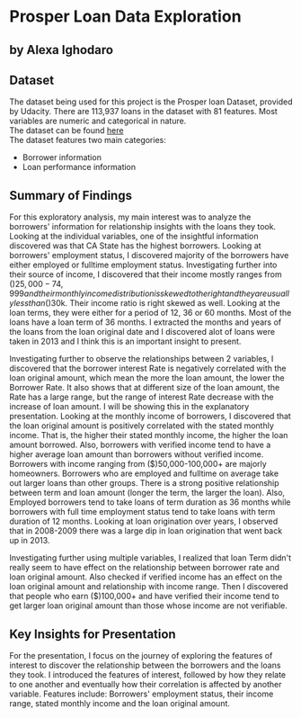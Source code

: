 # Prosper Loan Data Exploration
## by Alexa Ighodaro

## Dataset
The dataset being used for this project is the Prosper loan Dataset, provided by Udacity. There are 113,937 loans in the dataset with 81 features. 
Most variables are numeric and categorical in nature. </br>
The dataset can be found [here](https://www.google.com/url?q=https://s3.amazonaws.com/udacity-hosted-downloads/ud651/prosperLoanData.csv&sa=D&ust=1581581520570000) </br>
The dataset features two main categories:
* Borrower information
* Loan performance information

## Summary of Findings
For this exploratory analysis, my main interest was to analyze the borrowers' information for relationship insights with the loans they took. </br>
Looking at the individual variables, one of the insightful information discovered was that CA State has the highest borrowers.
Looking at borrowers' employment status, I discovered majority of the borrowers have either employed or fulltime employment status. 
Investigating further into their source of income, I discovered that their income mostly ranges from ($)25,000-74,999 and their monthly income distribution is skewed to the right and they are usually less than ($)30k. Their income ratio is right skewed as well. 
Looking at the loan terms, they were either for a period of 12, 36 or 60 months. Most of the loans have a loan term of 36 months.
I extracted the months and years of the loans from the loan original date and I discovered alot of loans were taken in 2013 and I think this is an important insight to present.

Investigating further to observe the relationships between 2 variables, I discovered that the borrower interest Rate is negatively correlated with the loan original amount, which mean the more the loan amount, the lower the Borrower Rate. It also shows that at different size of the loan amount, the Rate has a large range, but the range of interest Rate decrease with the increase of loan amount. I will be showing this in the explanatory presentation.
Looking at the monthly income of borrowers, I discovered that the loan original amount is positively correlated with the stated monthly income. That is, the higher their stated monthly income, the higher the loan amount borrowed. 
Also, borrowers with verified income tend to have a higher average loan amount than borrowers without verified income. 
Borrowers with income ranging from ($)50,000-100,000+ are majorly homeowners.
Borrowers who are employed and fulltime on average take out larger loans than other groups.
There is a strong positive relationship between term and loan amount (longer the term, the larger the loan). Also, Employed borrowers tend to take loans of term duration as 36 months while borrowers with full time employment status tend to take loans with term duration of 12 months.
Looking at loan origination over years, I observed that in 2008-2009 there was a large dip in loan origination that went back up in 2013.

Investigating further using multiple variables, I realized that loan Term didn't really seem to have effect on the relationship between borrower rate and loan original amount.
Also checked if verified income has an effect on the loan original amount and relationship with income range. Then I discovered that people who earn ($)100,000+ and have verified their income tend to get larger loan original amount than those whose income are not verifiable. 


## Key Insights for Presentation
For the presentation, I focus on the journey of exploring the features of interest to discover the relationship between the borrowers and the loans they took.
I introduced the features of interest, followed by how they relate to one another and eventually how their correlation is affected by another variable.
Features include: Borrowers' employment status, their income range, stated monthly income and the loan original amount. 
